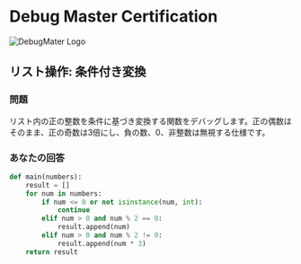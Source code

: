# Debug Master Certification
![DebugMater Logo](https://github-production-user-asset-6210df.s3.amazonaws.com/101240248/423011600-a72362aa-1892-4c1c-9822-8988580f80ca.png?X-Amz-Algorithm=AWS4-HMAC-SHA256&X-Amz-Credential=AKIAVCODYLSA53PQK4ZA%2F20250315%2Fus-east-1%2Fs3%2Faws4_request&X-Amz-Date=20250315T025149Z&X-Amz-Expires=300&X-Amz-Signature=a92e83cad5bcac874339e209ca52b754833b4410b3e713f241e5a5bc23dc6d1b&X-Amz-SignedHeaders=host)
## リスト操作: 条件付き変換
### 問題
リスト内の正の整数を条件に基づき変換する関数をデバッグします。正の偶数はそのまま、正の奇数は3倍にし、負の数、0、非整数は無視する仕様です。
### あなたの回答
```python
def main(numbers):
    result = []
    for num in numbers:
        if num <= 0 or not isinstance(num, int):
            continue
        elif num > 0 and num % 2 == 0:
            result.append(num)
        elif num > 0 and num % 2 != 0:
            result.append(num * 3)
    return result
```